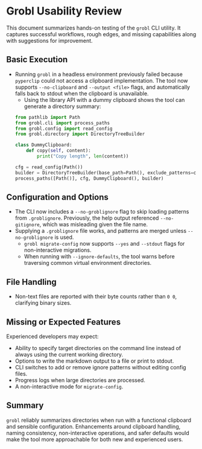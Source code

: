 # Grobl Usability Review

This document summarizes hands-on testing of the `grobl` CLI utility. It captures successful
workflows, rough edges, and missing capabilities along with suggestions for improvement.

## Basic Execution

- Running `grobl` in a headless environment previously failed because `pyperclip` could not access a
  clipboard implementation. The tool now supports `--no-clipboard` and `--output <file>` flags, and
  automatically falls back to stdout when the clipboard is unavailable.
  - Using the library API with a dummy clipboard shows the tool can generate a directory summary:
  ```python
  from pathlib import Path
  from grobl.cli import process_paths
  from grobl.config import read_config
  from grobl.directory import DirectoryTreeBuilder

  class DummyClipboard:
      def copy(self, content):
          print("Copy length", len(content))

  cfg = read_config(Path())
  builder = DirectoryTreeBuilder(base_path=Path(), exclude_patterns=cfg.get("exclude_tree", []))
  process_paths([Path()], cfg, DummyClipboard(), builder)
  ```

## Configuration and Options

- The CLI now includes a `--no-groblignore` flag to skip loading patterns from `.groblignore`.
  Previously, the help output referenced `--no-gitignore`, which was misleading given the file
  name.
- Supplying a `.groblignore` file works, and patterns are merged unless `--no-groblignore` is used.
  - `grobl migrate-config` now supports `--yes` and `--stdout` flags for non-interactive migrations.
  - When running with `--ignore-defaults`, the tool warns before traversing common virtual environment
    directories.

## File Handling

  - Non-text files are reported with their byte counts rather than `0 0`, clarifying binary sizes.

## Missing or Expected Features

Experienced developers may expect:

  - Ability to specify target directories on the command line instead of always using the current
    working directory.
  - Options to write the markdown output to a file or print to stdout.
  - CLI switches to add or remove ignore patterns without editing config files.
  - Progress logs when large directories are processed.
  - A non-interactive mode for `migrate-config`.

## Summary

`grobl` reliably summarizes directories when run with a functional clipboard and sensible
configuration. Enhancements around clipboard handling, naming consistency, non-interactive
operations, and safer defaults would make the tool more approachable for both new and experienced
users.
